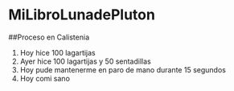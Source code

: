 # MiLibroLunadePluton

##Proceso en Calistenia

1. Hoy hice 100 lagartijas
2. Ayer hice 100 lagartijas y 50 sentadillas
3. Hoy pude mantenerme en paro de mano durante 15 segundos
4. Hoy comi sano
